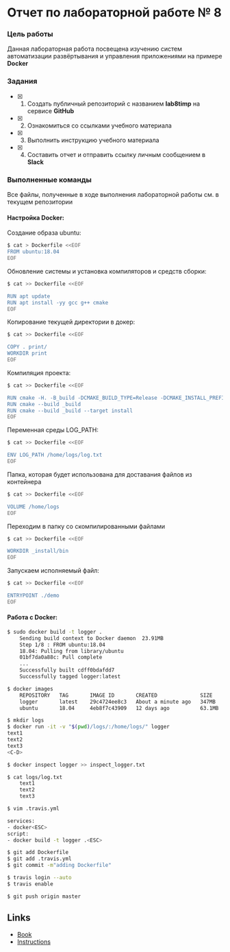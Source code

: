 # Отчет по лабораторной работе № 8

### Цель работы

Данная лабораторная работа посвещена изучению систем автоматизации развёртывания и управления приложениями на примере **Docker**

### Задания

- [x] 1. Создать публичный репозиторий с названием **lab8timp** на сервисе **GitHub**
- [x] 2. Ознакомиться со ссылками учебного материала
- [x] 3. Выполнить инструкцию учебного материала
- [x] 4. Составить отчет и отправить ссылку личным сообщением в **Slack**

### Выполненные команды 

Все файлы, полученные в ходе выполнения лабораторной работы см. в текущем репозитории

#### Настройка Docker:

Создание образа ubuntu:

```sh
$ cat > Dockerfile <<EOF
FROM ubuntu:18.04
EOF
```
Обновление системы и установка компиляторов и средств сборки:

```sh
$ cat >> Dockerfile <<EOF

RUN apt update
RUN apt install -yy gcc g++ cmake
EOF
```

Копирование текущей директории в докер:

```sh
$ cat >> Dockerfile <<EOF

COPY . print/
WORKDIR print
EOF
```
Компиляция проекта:

```sh
$ cat >> Dockerfile <<EOF

RUN cmake -H. -B_build -DCMAKE_BUILD_TYPE=Release -DCMAKE_INSTALL_PREFIX=_install
RUN cmake --build _build
RUN cmake --build _build --target install
EOF
```

Переменная среды LOG_PATH:

```sh
$ cat >> Dockerfile <<EOF

ENV LOG_PATH /home/logs/log.txt
EOF
```

Папка, которая будет использована для доставания файлов из контейнера

```sh
$ cat >> Dockerfile <<EOF

VOLUME /home/logs
EOF
```

Переходим в папку со скомпилированными файлами

```sh
$ cat >> Dockerfile <<EOF

WORKDIR _install/bin
EOF
```

Запускаем исполняемый файл:

```sh
$ cat >> Dockerfile <<EOF

ENTRYPOINT ./demo
EOF
```

#### Работа с Docker:

```sh
$ sudo docker build -t logger .
	Sending build context to Docker daemon  23.91MB
	Step 1/8 : FROM ubuntu:18.04
	18.04: Pulling from library/ubuntu
	01bf7da0a88c: Pull complete 
    ...
    Successfully built cdff0bdafdd7
    Successfully tagged logger:latest
```

```sh
$ docker images
	REPOSITORY   TAG       IMAGE ID       CREATED              SIZE
	logger       latest    29c4724ee8c3   About a minute ago   347MB
	ubuntu       18.04     4eb8f7c43909   12 days ago          63.1MB
```

```sh
$ mkdir logs
$ docker run -it -v "$(pwd)/logs/:/home/logs/" logger
text1
text2
text3
<C-D>
```

```sh
$ docker inspect logger >> inspect_logger.txt
```

```sh
$ cat logs/log.txt
	text1
	text2
	text3
```

```sh
$ vim .travis.yml

services:
- docker<ESC>
script:
- docker build -t logger .<ESC>
```

```sh
$ git add Dockerfile
$ git add .travis.yml
$ git commit -m"adding Dockerfile"

$ travis login --auto
$ travis enable
```

```sh
$ git push origin master
```

## Links

- [Book](https://www.dockerbook.com)
- [Instructions](https://docs.docker.com/engine/reference/builder/)
